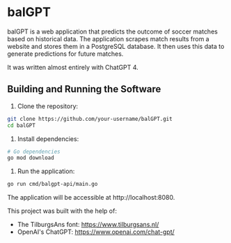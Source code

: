 # balGPT

balGPT is a web application that predicts the outcome of soccer matches based on historical data. The application scrapes match results from a website and stores them in a PostgreSQL database. It then uses this data to generate predictions for future matches.

It was written almost entirely with ChatGPT 4.

## Building and Running the Software

1. Clone the repository:

```bash
git clone https://github.com/your-username/balGPT.git
cd balGPT
```

1. Install dependencies:

```bash
# Go dependencies
go mod download
```

1. Run the application:

```bash
go run cmd/balgpt-api/main.go
```

The application will be accessible at http://localhost:8080.

This project was built with the help of:

- The TilburgsAns font: https://www.tilburgsans.nl/
- OpenAI's ChatGPT: https://www.openai.com/chat-gpt/
